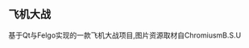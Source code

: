 ## 飞机大战
基于Qt与Felgo实现的一款飞机大战项目,图片资源取材自ChromiusmB.S.U


<!---
飞机大战游戏用户使用文档
1. 游戏概述
飞机大战游戏是一款快节奏的射击游戏，玩家将驾驶强大的战斗飞机与敌人展开激烈的空中战斗。任务包括摧毁敌方飞机等。
2. 安装和启动
2.1 系统要求
- 操作系统：Manjaro 1.0或更高版本
- 处理器：Intel Core i3或同等性能
- 内存：2 GB RAM
- 显卡：集成显卡或同等性能
- 存储空间：至少100MB可用空间
2.2 安装步骤
1. 下载游戏安装程序（提供下载链接）。
Github项目：GitHub - XSeellAlax/Plane
2. 下载程序，用felgo3打开该项目，点击运行
3. 启动游戏。
3. 游戏界面
游戏界面由以下几个主要元素组成：
- 主菜单：开始游戏、设置等选项。
- 战斗界面：显示飞机、敌人、子弹和其他游戏元素。
- 资源条：显示当前生命值、弹药量和能量条等重要信息。
- 地图：显示玩家位置、目标位置和敌人分布情况。
4. 游戏控制
- 使用键盘上的方向键（上、下、左、右）或鼠标控制飞机的移动。
- 使用键盘制飞机的方向。
- 键盘空格键按钮发射主武器。
- 在菜单界面使用鼠标点击选择选项。
5. 游戏机制
- 消灭敌人可以获得分数和奖励。
- 避免敌人的攻击，保持飞机的生命值。
- 收集资源（如弹药、能量、护盾）以维持战斗能力。
6. 游戏进程
- 游戏分为多个关卡，每个关卡具有独特的地图和任务。
- 完成关卡解锁下一个关卡，并解锁新的飞机和道具。
7. 游戏特色
- 多种不同类型的战斗飞机可供选择，每种飞机都有独特的外观、武器和特殊能力。
- 自定义飞机：玩家可以升级飞机的武器、防御和机动性能。
- 多样化的敌人和Boss：不同类型的敌人和强大的Boss将为玩家带来挑战。
8. 常见问题和故障排除
- Q：游戏运行缓慢怎么办？
  A：降低游戏画质设置或关闭其他占用系统资源的程序。
- Q：游戏中出现崩溃或错误提示怎么办？
  A：更新显卡驱动程序，确保系统更新，并尝试重新安装游戏。
9. 联系和支持
如果你有任何问题或需要技术支持，请联系我们的客户支持团队：
- 邮箱：yt318@vip.qq.com
- 客服热线：063-12345
--->
